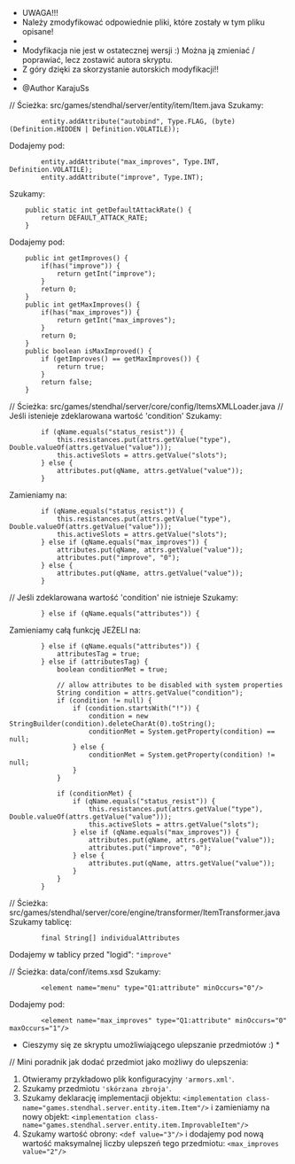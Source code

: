  * UWAGA!!!
 * Należy zmodyfikować odpowiednie pliki, które zostały w tym pliku opisane!
 *
 * Modyfikacja nie jest w ostatecznej wersji :) Można ją zmieniać / poprawiać, lecz zostawić autora skryptu.
 * Z góry dzięki za skorzystanie autorskich modyfikacji!!
 *
 * @Author KarajuSs
 
// Ścieżka: src/games/stendhal/server/entity/item/Item.java
Szukamy:
```
		entity.addAttribute("autobind", Type.FLAG, (byte) (Definition.HIDDEN | Definition.VOLATILE));
```

Dodajemy pod:
```
		entity.addAttribute("max_improves", Type.INT, Definition.VOLATILE);
		entity.addAttribute("improve", Type.INT);
```

Szukamy:
```
	public static int getDefaultAttackRate() {
		return DEFAULT_ATTACK_RATE;
	}
```

Dodajemy pod:
```
	public int getImproves() {
		if(has("improve")) {
			return getInt("improve");
		}
		return 0;
	}
	public int getMaxImproves() {
		if(has("max_improves")) {
			return getInt("max_improves");
		}
		return 0;
	}
	public boolean isMaxImproved() {
		if (getImproves() == getMaxImproves()) {
			return true;
		}
		return false;
	}
```

// Ścieżka: src/games/stendhal/server/core/config/ItemsXMLLoader.java
// Jeśli istenieje zdeklarowana wartość 'condition'
Szukamy:
```
		if (qName.equals("status_resist")) {
			this.resistances.put(attrs.getValue("type"), Double.valueOf(attrs.getValue("value")));
			this.activeSlots = attrs.getValue("slots");
		} else {
			attributes.put(qName, attrs.getValue("value"));
		}
```

Zamieniamy na:
```
		if (qName.equals("status_resist")) {
			this.resistances.put(attrs.getValue("type"), Double.valueOf(attrs.getValue("value")));
			this.activeSlots = attrs.getValue("slots");
		} else if (qName.equals("max_improves")) {
			attributes.put(qName, attrs.getValue("value"));
			attributes.put("improve", "0");
		} else {
			attributes.put(qName, attrs.getValue("value"));
		}
```

// Jeśli zdeklarowana wartość 'condition' nie istnieje
Szukamy:
```
		} else if (qName.equals("attributes")) {
```
		
Zamieniamy całą funkcję JEŻELI na:
```
		} else if (qName.equals("attributes")) {
			attributesTag = true;
		} else if (attributesTag) {
			boolean conditionMet = true;

			// allow attributes to be disabled with system properties
			String condition = attrs.getValue("condition");
			if (condition != null) {
				if (condition.startsWith("!")) {
					condition = new StringBuilder(condition).deleteCharAt(0).toString();
					conditionMet = System.getProperty(condition) == null;
				} else {
					conditionMet = System.getProperty(condition) != null;
				}
			}

			if (conditionMet) {
				if (qName.equals("status_resist")) {
					this.resistances.put(attrs.getValue("type"), Double.valueOf(attrs.getValue("value")));
					this.activeSlots = attrs.getValue("slots");
				} else if (qName.equals("max_improves")) {
					attributes.put(qName, attrs.getValue("value"));
					attributes.put("improve", "0");
				} else {
					attributes.put(qName, attrs.getValue("value"));
				}
			}
		}
```

// Ścieżka: src/games/stendhal/server/core/engine/transformer/ItemTransformer.java
Szukamy tablicę:
```
		final String[] individualAttributes
```

Dodajemy w tablicy przed "logid": `"improve"`


// Ścieżka: data/conf/items.xsd
Szukamy:
```
		<element name="menu" type="Q1:attribute" minOccurs="0"/>
```
		
Dodajemy pod:
```
		<element name="max_improves" type="Q1:attribute" minOccurs="0" maxOccurs="1"/>
```


* Cieszymy się ze skryptu umożliwiającego ulepszanie przedmiotów :) *

// Mini poradnik jak dodać przedmiot jako możliwy do ulepszenia:
1. Otwieramy przykładowo plik konfiguracyjny `'armors.xml'`.
2. Szukamy przedmiotu `'skórzana zbroja'`.
3. Szukamy deklarację implementacji objektu: `<implementation class-name="games.stendhal.server.entity.item.Item"/>`
	i zamieniamy na nowy objekt: `<implementation class-name="games.stendhal.server.entity.item.ImprovableItem"/>`
4. Szukamy wartość obrony: `<def value="3"/>`
	i dodajemy pod nową wartość maksymalnej liczby ulepszeń tego przedmiotu: `<max_improves value="2"/>`
